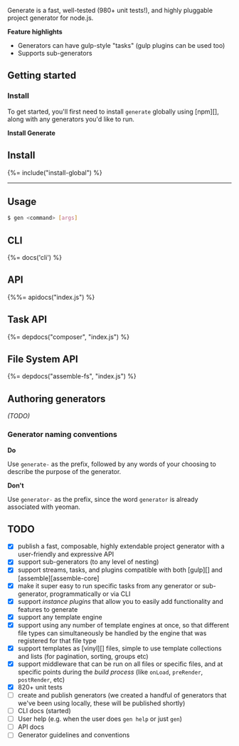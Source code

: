 Generate is a fast, well-tested (980+ unit tests!), and highly pluggable project generator for node.js. 

**Feature highlights**

- Generators can have gulp-style "tasks" (gulp plugins can be used too)
- Supports sub-generators

## Getting started 

### Install

To get started, you'll first need to install `generate` globally using [npm][], along with any generators you'd like to run.

**Install Generate**

## Install

{%= include("install-global") %}

***

## Usage

```sh
$ gen <command> [args]
```

## CLI
{%= docs('cli') %}

## API
{%%= apidocs("index.js") %}

## Task API
{%= depdocs("composer", "index.js") %}

## File System API
{%= depdocs("assemble-fs", "index.js") %}


## Authoring generators

_(TODO)_

### Generator naming conventions

**Do**

Use `generate-` as the prefix, followed by any words of your choosing to describe the purpose of the generator.

**Don't**

Use `generator-` as the prefix, since the word `generator` is already associated with yeoman.

## TODO

- [x] publish a fast, composable, highly extendable project generator with a user-friendly and expressive API
- [x] support sub-generators (to any level of nesting)
- [x] support streams, tasks, and plugins compatible with both [gulp][] and [assemble][assemble-core]
- [x] make it super easy to run specific tasks from any generator or sub-generator, programmatically or via CLI 
- [x] support _instance plugins_ that allow you to easily add functionality and features to generate
- [x] support any template engine
- [x] support using any number of template engines at once, so that different file types can simultaneously be handled by the engine that was registered for that file type
- [x] support templates as [vinyl][] files, simple to use template collections and lists (for pagination, sorting, groups etc)
- [x] support middleware that can be run on all files or specific files, and at specific points during the _build process_ (like `onLoad`, `preRender`, `postRender`, etc) 
- [x] 820+ unit tests
- [ ] create and publish generators (we created a handful of generators that we've been using locally, these will be published shortly)
- [ ] CLI docs (started)
- [ ] User help (e.g. when the user does `gen help` or just `gen`)
- [ ] API docs
- [ ] Generator guidelines and conventions
